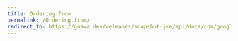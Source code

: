 ```yaml
---
title: Ordering.from
permalink: /Ordering.from/
redirect_to: https://guava.dev/releases/snapshot-jre/api/docs/com/google/common/collect/Ordering.html#from-java.util.Comparator-
---
```


